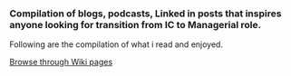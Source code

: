 ### Compilation of blogs, podcasts, Linked in posts that inspires anyone looking for transition from IC to Managerial role. 

Following are the compilation of what i read and enjoyed.

[Browse through Wiki pages](https://github.com/gurusubramaniam/ManagerialPreparation/wiki)
